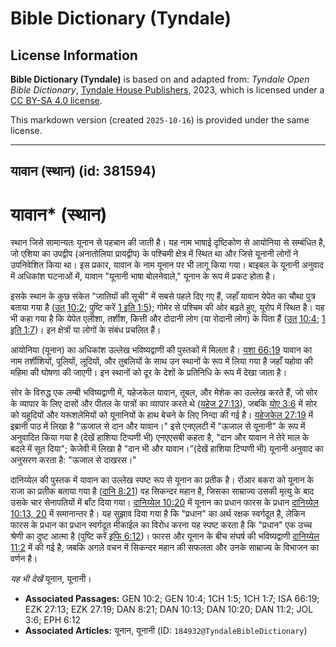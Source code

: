 # Bible Dictionary (Tyndale)

## License Information

**Bible Dictionary (Tyndale)** is based on and adapted from: _Tyndale Open Bible Dictionary_, [Tyndale House Publishers](https://tyndaleopenresources.com/), 2023, which is licensed under a [CC BY-SA 4.0 license](https://creativecommons.org/licenses/by-sa/4.0/legalcode.en).

This markdown version (created `2025-10-16`) is provided under the same license.



--------------------------------

## यावान (स्थान) (id: 381594)

यावान\* (स्थान)
===============

स्थान जिसे सामान्यतः यूनान से पहचान की जाती है। यह नाम भाषाई दृष्टिकोण से आयोनिया से सम्बंधित है, जो एशिया का उपद्वीप (अनातोलिया प्रायद्वीप) के पश्चिमी क्षेत्र में स्थित था और जिसे यूनानी लोगों ने उपनिवेशित किया था। इस प्रकार, यावान के नाम यूनान पर भी लागू किया गया। बाइबल के यूनानी अनुवाद में अधिकांश घटनाओं में, यावान "यूनानी भाषा बोलनेवाले," यूनान के रूप में प्रकट होता है।

इसके स्थान के कुछ संकेत "जातियों की सूची" में सबसे पहले दिए गए हैं, जहाँ यावान येपेत का चौथा पुत्र बताया गया है ([उत् 10:2](https://ref.ly/Gen10:2); पुष्टि करें [1 इति 1:5](https://ref.ly/1Chr1:5)); गोमेर से पश्चिम की ओर बढ़ते हुए, यूरोप में स्थित है। यह भी कहा गया है कि येपेत एलीशा, तर्शीश, कित्ती और दोदानी लोग (या रोदानी लोग) के पिता हैं ([उत् 10:4](https://ref.ly/Gen10:4); [1 इति 1:7](https://ref.ly/1Chr1:7))। इन क्षेत्रों या लोगों के संबंध प्रचलित हैं।

आयोनिया (यूनान) का अधिकांश उल्लेख भविष्यद्वाणी की पुस्तकों में मिलता है। [यशा 66:19](https://ref.ly/Isa66:19) यावान का नाम तर्शीशियों, पूलियों, लूदियों, और तुबलियों के साथ उन स्थानों के रूप में लिया गया है जहाँ यहोवा की महिमा की घोषणा की जाएगी। इन स्थानों को दूर के देशों के प्रतिनिधि के रूप में देखा जाता है।

सोर के विरुद्ध एक लम्बी भविष्यद्वाणी में, यहेजकेल यावान, तूबल, और मेशेक का उल्लेख करते हैं, जो सोर के व्यापार के लिए दासों और पीतल के पात्रों का व्यापार करते थे ([यहेज 27:13](https://ref.ly/Ezek27:13)), जबकि [योए 3:6](https://ref.ly/Joel3:6) में सोर को यहूदियों और यरूशलेमियों को यूनानियों के हाथ बेचने के लिए निन्दा की गई है। [यहेजकेल 27:19](https://ref.ly/Ezek27:19) में इब्रानी पाठ में लिखा है "ऊजाल से दान और यावान।" इसे एनएलटी में "ऊजाल से यूनानी" के रूप में अनुवादित किया गया है (देखें हाशिया टिप्पणी भी) एनएएसबी कहता है, "दान और यावान ने तेरे माल के बदले में सूत दिया"; केजेवी में लिखा है "दान भी और यावान।”(देखें हाशिया टिप्पणी भी) यूनानी अनुवाद का अनुसरण करता है: "ऊजाल से दाखरस।"

दानिय्येल की पुस्तक में यावान का उल्लेख स्पष्ट रूप से यूनान का प्रतीक है। रोंआर बकरा को यूनान के राजा का प्रतीक बताया गया है ([दानि 8:21](https://ref.ly/Dan8:21)) वह सिकन्दर महान है, जिसका साम्राज्य उसकी मृत्यु के बाद उसके चार सेनापतियों में बाँट दिया गया। [दानिय्येल 10:20](https://ref.ly/Dan10:20) में यूनान का प्रधान फारस के प्रधान [दानिय्येल](https://ref.ly/Dan10:20) [10:13, 20](https://ref.ly/Dan10:13,Dan10:20) में समानान्तर है। यह सुझाव दिया गया है कि "प्रधान" का अर्थ रक्षक स्वर्गदूत है, लेकिन फारस के प्रधान का प्रधान स्वर्गदूत मीकाईल का विरोध करना यह स्पष्ट करता है कि "प्रधान" एक उच्च श्रेणी का दुष्ट आत्मा है (पुष्टि करें [इफि 6:12](https://ref.ly/Eph6:12))। फारस और यूनान के बीच संघर्ष की भविष्यद्वाणी [दानिय्येल](https://ref.ly/Dan10:20) [11:2](https://ref.ly/Dan11:2) में की गई है, जबकि अगले वचन में सिकन्दर महान की सफलता और उनके साम्राज्य के विभाजन का वर्णन है।

*यह भी देखें* यूनान, यूनानी। 

* **Associated Passages:** GEN 10:2; GEN 10:4; 1CH 1:5; 1CH 1:7; ISA 66:19; EZK 27:13; EZK 27:19; DAN 8:21; DAN 10:13; DAN 10:20; DAN 11:2; JOL 3:6; EPH 6:12
* **Associated Articles:** यूनान, यूनानी  (ID: `184932@TyndaleBibleDictionary`)

